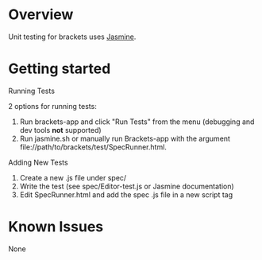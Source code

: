 Overview
======== 

Unit testing for brackets uses [Jasmine](http://jasmine.github.io/1.3/introduction.html).

Getting started
===============

Running Tests

2 options for running tests:

1. Run brackets-app and click "Run Tests" from the menu (debugging and dev tools **not** supported)
1. Run jasmine.sh or manually run Brackets-app with the argument file://path/to/brackets/test/SpecRunner.html.

Adding New Tests

1. Create a new .js file under spec/
1. Write the test (see spec/Editor-test.js or Jasmine documentation)
1. Edit SpecRunner.html and add the spec .js file in a new script tag

Known Issues
============

None